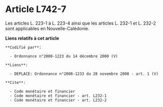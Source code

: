 # Article L742-7

Les articles L. 223-1 à L. 223-4 ainsi que les articles L. 232-1 et L. 232-2 sont applicables en Nouvelle-Calédonie.

**Liens relatifs à cet article**

	**Codifié par**:

	  - Ordonnance n°2000-1223 du 14 décembre 2000 (V)

	**Liens**:

	  - DEPLACE: Ordonnance n°2008-1233 du 28 novembre 2008 - art. 1 (V)

	**Cite**:

	  - Code monétaire et financier
	  - Code monétaire et financier - art. L232-1
	  - Code monétaire et financier - art. L232-2
